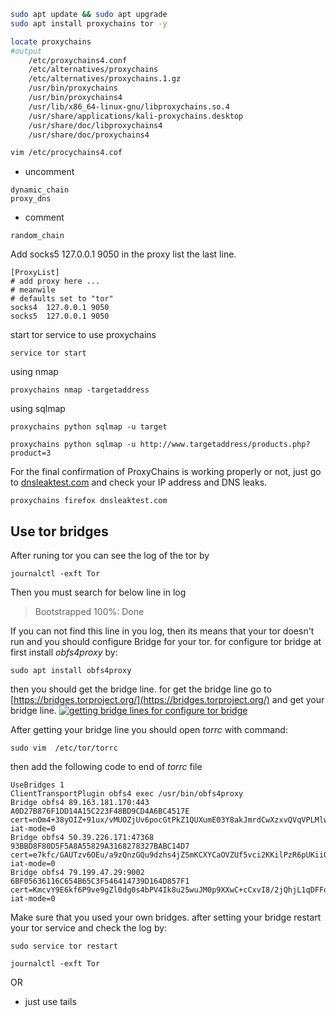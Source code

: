 ```bash
sudo apt update && sudo apt upgrade
sudo apt install proxychains tor -y
```

```bash
locate proxychains
#output
	/etc/proxychains4.conf
	/etc/alternatives/proxychains
	/etc/alternatives/proxychains.1.gz
	/usr/bin/proxychains
	/usr/bin/proxychains4
	/usr/lib/x86_64-linux-gnu/libproxychains.so.4
	/usr/share/applications/kali-proxychains.desktop
	/usr/share/doc/libproxychains4
	/usr/share/doc/proxychains4
```

```bash
vim /etc/procychains4.cof
```
- uncomment
```
dynamic_chain
proxy_dns
```
- comment
```
random_chain
```
Add socks5 127.0.0.1 9050 in the proxy list the last line.
```
[ProxyList]
# add proxy here ...
# meanwile
# defaults set to "tor"
socks4  127.0.0.1 9050 
socks5  127.0.0.1 9050 
```

start tor service to use proxychains
```
service tor start
```

using nmap
```
proxychains nmap -targetaddress
```
using sqlmap
```
proxychains python sqlmap -u target

proxychains python sqlmap -u http://www.targetaddress/products.php?product=3
```


For the final confirmation of ProxyChains is working properly or not, just go to [dnsleaktest.com](https://www.dnsleaktest.com/) and check your IP address and DNS leaks.
```
proxychains firefox dnsleaktest.com

```
## Use tor bridges

After runing tor you can see the log of the tor by

```
journalctl -exft Tor
```

Then you must search for below line in log

> Bootstrapped 100%: Done

If you can not find this line in you log, then its means that your tor doesn't run and you should configure Bridge for your tor. for configure tor bridge at first install _obfs4proxy_ by:

```
sudo apt install obfs4proxy
```

then you should get the bridge line. for get the bridge line go to [https://bridges.torproject.org/](https://bridges.torproject.org/) and get your bridge line. [![getting bridge lines for configure tor bridge](https://i.sstatic.net/CilDu.png)](https://i.sstatic.net/CilDu.png)

After getting your bridge line you should open _torrc_ with command:

```
sudo vim  /etc/tor/torrc
```

then add the following code to end of _torrc_ file

```
UseBridges 1 
ClientTransportPlugin obfs4 exec /usr/bin/obfs4proxy 
Bridge obfs4 89.163.181.170:443 A0D27B876F1DD14A15C223F48BD9CD4A6BC4517E cert=nOm4+38yOIZ+91ux/vMUOZjUv6pocGtPkZ1QUXumE03Y8akJmrdCwXzxvQVqVPLMlwQrXA iat-mode=0
Bridge obfs4 50.39.226.171:47368 93BBD8F80D5F5A8A55829A3168278327BABC14D7 cert=e7kfc/GAUTzv6OEu/a9zQnzGQu9dzhs4jZSmKCXYCaOVZUf5vci2KKilPzR6pUKiiO9hNA iat-mode=0
Bridge obfs4 79.199.47.29:9002 6BF05636116C654B65C3F546414739D164D857F1 cert=KmcvY9E6kf6P9ve9gZl0dg0s4bPV4Ik8u25wuJM0p9XXwC+cCxvI8/2jQhjL1qDFFqt9VQ iat-mode=0
```

Make sure that you used your own bridges. after setting your bridge restart your tor service and check the log by:

```
sudo service tor restart

journalctl -exft Tor
```

OR
- just use tails